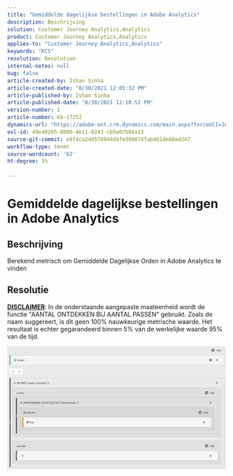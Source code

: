 ```yaml
---
title: "Gemiddelde dagelijkse bestellingen in Adobe Analytics"
description: Beschrijving
solution: Customer Journey Analytics,Analytics
product: Customer Journey Analytics,Analytics
applies-to: "Customer Journey Analytics,Analytics"
keywords: "KCS"
resolution: Resolution
internal-notes: null
bug: false
article-created-by: Ishan Sinha
article-created-date: "8/30/2021 12:05:32 PM"
article-published-by: Ishan Sinha
article-published-date: "8/30/2021 12:10:52 PM"
version-number: 1
article-number: KA-17252
dynamics-url: "https://adobe-ent.crm.dynamics.com/main.aspx?forceUCI=1&pagetype=entityrecord&etn=knowledgearticle&id=f9396d8d-8a09-ec11-b6e6-00224808d564"
exl-id: 49e40265-0806-4e11-8243-cb5a07b84a13
source-git-commit: e8f4ca2dd578944d4fe399074fab461de88ad247
workflow-type: tm+mt
source-wordcount: '62'
ht-degree: 3%

---
```


# Gemiddelde dagelijkse bestellingen in Adobe Analytics

## Beschrijving


Berekend metrisch om Gemiddelde Dagelijkse Orden in Adobe Analytics te vinden




## Resolutie


<u><b>DISCLAIMER</b></u>: In de onderstaande aangepaste maateenheid wordt de functie &quot;AANTAL ONTDEKKEN BIJ AANTAL PASSEN&quot; gebruikt. Zoals de naam suggereert, is dit geen 100% nauwkeurige metrische waarde. Het resultaat is echter gegarandeerd binnen 5% van de werkelijke waarde 95% van de tijd.

![](assets/9d67ac27-8b09-ec11-b6e6-00224808d564.png)
